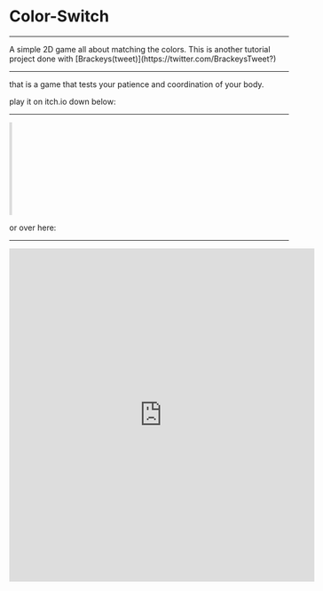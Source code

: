 <h1>Color-Switch</h1>
<hr>
A simple 2D game all about matching the colors.
This is another tutorial project done with [Brackeys(tweet)](https://twitter.com/BrackeysTweet?)
<hr>
that is a game that tests your patience and coordination of your body.

play it on itch.io down below:<hr>

<iframe frameborder="0" src="https://itch.io/embed/679863?dark=true" width="5 52" height="167">
  <a href="https://knownkreatives.itch.io/color-switch">
    Color-Switch by Known Kreatives
  </a>
</iframe>

or over here:<hr>
<iframe frameborder="0" src="https://itch.io/embed-upload/2404786?color=19000f" allowfullscreen="" width="550" height="600">
  <a href="https://knownkreatives.itch.io/color-switch">
    Play Color-Switch on itch.io
  </a>
</iframe>

